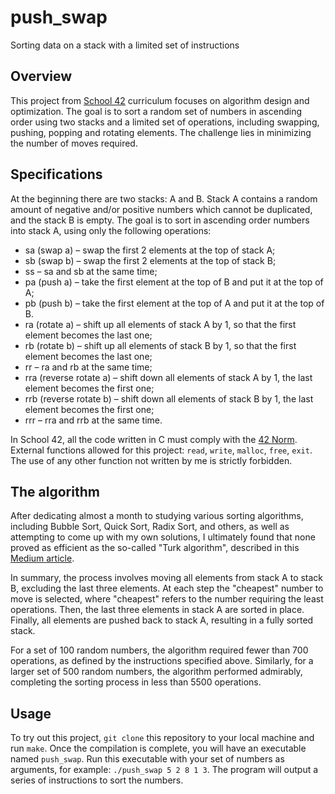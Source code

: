 # push_swap
Sorting data on a stack with a limited set of instructions

## Overview

This project from [School 42](https://42london.com) curriculum focuses on algorithm design and optimization. The goal is to sort a random set of numbers in ascending order using two stacks and a limited set of operations, including swapping, pushing, popping and rotating elements. The challenge lies in minimizing the number of moves required.

## Specifications
At the beginning there are two stacks: A and B. Stack A contains a random amount of negative and/or positive numbers which cannot be duplicated, and the stack B is empty. The goal is to sort in ascending order numbers into stack A, using only the following operations:

- sa (swap a) – swap the first 2 elements at the top of stack A;
- sb (swap b) – swap the first 2 elements at the top of stack B;
- ss – sa and sb at the same time;
- pa (push a) – take the first element at the top of B and put it at the top of A;
- pb (push b) – take the first element at the top of A and put it at the top of B.
- ra (rotate a) – shift up all elements of stack A by 1, so that the first element becomes the last one;
- rb (rotate b) – shift up all elements of stack B by 1, so that the first element becomes the last one;
- rr – ra and rb at the same time;
- rra (reverse rotate a) – shift down all elements of stack A by 1, the last element becomes the first one;
- rrb (reverse rotate b) – shift down all elements of stack B by 1, the last element becomes the first one;
- rrr – rra and rrb at the same time.

In School 42, all the code written in C must comply with the [42 Norm](https://cdn.intra.42.fr/pdf/pdf/960/norme.en.pdf). External functions allowed for this project: `read`, `write`, `malloc`, `free`, `exit`. The use of any other function not written by me is strictly forbidden.

## The algorithm
After dedicating almost a month to studying various sorting algorithms, including Bubble Sort, Quick Sort, Radix Sort, and others, as well as attempting to come up with my own solutions, I ultimately found that none proved as efficient as the so-called "Turk algorithm", described in this [Medium article](https://medium.com/@ayogun/push-swap-c1f5d2d41e97).

In summary, the process involves moving all elements from stack A to stack B, excluding the last three elements. At each step the "cheapest" number to move is selected, where "cheapest" refers to the number requiring the least operations. Then, the last three elements in stack A are sorted in place. Finally, all elements are pushed back to stack A, resulting in a fully sorted stack.

For a set of 100 random numbers, the algorithm required fewer than 700 operations, as defined by the instructions specified above. Similarly, for a larger set of 500 random numbers, the algorithm performed admirably, completing the sorting process in less than 5500 operations.

## Usage
To try out this project, `git clone` this repository to your local machine and run `make`. Once the compilation is complete, you will have an executable named `push_swap`. Run this executable with your set of numbers as arguments, for example: `./push_swap 5 2 8 1 3`. The program will output a series of instructions to sort the numbers.